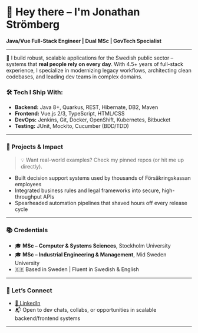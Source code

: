 # 👋 Hey there – I'm Jonathan Strömberg

**Java/Vue Full-Stack Engineer | Dual MSc | GovTech Specialist**

---

🚀 I build robust, scalable applications for the Swedish public sector – systems that **real people rely on every day**. With 4.5+ years of full-stack experience, I specialize in modernizing legacy workflows, architecting clean codebases, and leading dev teams in complex domains.

### 🛠️ Tech I Ship With:
- **Backend:** Java 8+, Quarkus, REST, Hibernate, DB2, Maven
- **Frontend:** Vue.js 2/3, TypeScript, HTML/CSS
- **DevOps:** Jenkins, Git, Docker, OpenShift, Kubernetes, Bitbucket
- **Testing:** JUnit, Mockito, Cucumber (BDD/TDD)

---

### 📌 Projects & Impact
> 💡 Want real-world examples? Check my pinned repos (or hit me up directly).

- Built decision support systems used by thousands of Försäkringskassan employees  
- Integrated business rules and legal frameworks into secure, high-throughput APIs  
- Spearheaded automation pipelines that shaved hours off every release cycle  

---

### 📚 Credentials
- 🎓 **MSc – Computer & Systems Sciences**, Stockholm University  
- 🎓 **MSc – Industrial Engineering & Management**, Mid Sweden University  
- 🇸🇪 Based in Sweden | Fluent in Swedish & English

---

### 🤝 Let’s Connect
- [📎 LinkedIn](https://www.linkedin.com/in/strombergjonathan)
- 📬 Open to dev chats, collabs, or opportunities in scalable backend/frontend systems

---
